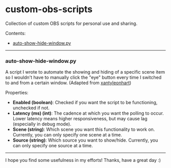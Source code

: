 # custom-obs-scripts
Collection of custom OBS scripts for personal use and sharing.

Contents:
* [auto-show-hide-window.py](#auto-show-hide-windowpy)

---

### auto-show-hide-window.py
A script I wrote to automate the showing and hiding of a specific scene item so I wouldn't have to manually click the "eye" button every time I switched to and from a certain window. (Adapted from [xantyleonhart](https://github.com/xantyleonhart/obs-scripts/blob/main/hidewindow.py))

Properties:
- **Enabled (boolean)**: Checked if you want the script to be functioning, unchecked if not.
- **Latency (ms) (int)**: The cadence at which you want the polling to occur. Lower latency means higher responsiveness, but may cause lag (especially in debug mode).
- **Scene (string)**: Which scene you want this functionality to work on. Currently, you can only specify one scene at a time.
- **Source (string)**: Which source you want to show/hide. Currently, you can only specify one source at a time.

---

I hope you find some usefulness in my efforts!
Thanks, have a great day :)
